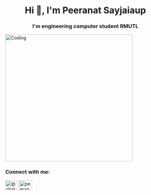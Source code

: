 <h1 align="center">Hi 👋, I'm Peeranat Sayjaiaup</h1>
<h3 align="center">I'm engineering computer student RMUTL</h3>
<img align = "center" alt="Coding" width="400" src="https://camo.githubusercontent.com/cae12fddd9d6982901d82580bdf321d81fb299141098ca1c2d4891870827bf17/68747470733a2f2f6d69726f2e6d656469756d2e636f6d2f6d61782f313336302f302a37513379765349765f7430696f4a2d5a2e676966">

<h3 align="left">Connect with me:</h3>
<p align="left">
<a href="https://twitter.com/@chathai2001" target="blank"><img align="center" src="https://raw.githubusercontent.com/rahuldkjain/github-profile-readme-generator/master/src/images/icons/Social/twitter.svg" alt="@chathai2001" height="30" width="40" /></a>
<a href="https://fb.com/peeranat saijaiaup" target="blank"><img align="center" src="https://raw.githubusercontent.com/rahuldkjain/github-profile-readme-generator/master/src/images/icons/Social/facebook.svg" alt="peeranat saijaiaup" height="30" width="40" /></a>
</p>
